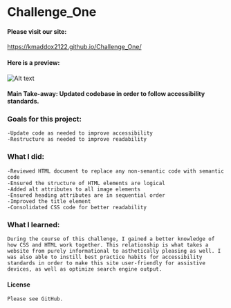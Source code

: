 # Challenge_One

#### Please visit our site:

https://kmaddox2122.github.io/Challenge_One/

#### Here is a preview:

![Alt text](assets/images/Horiseon.png?raw=true "Screenshot")

#### Main Take-away: Updated codebase in order to follow accessibility standards.

### Goals for this project:
    -Update code as needed to improve accessibility
    -Restructure as needed to improve readability

### What I did:
    -Reviewed HTML document to replace any non-semantic code with semantic code
    -Ensured the structure of HTML elements are logical
    -Added alt attributes to all image elements
    -Ensured heading attributes are in sequential order
    -Improved the title element
    -Consolidated CSS code for better readability

### What I learned:
    During the course of this challenge, I gained a better knowledge of how CSS and HTML work together. This relationship is what takes a website from purely informational to asthetically pleasing as well. I was also able to instill best practice habits for accessibility standards in order to make this site user-friendly for assistive devices, as well as optimize search engine output.

#### License
    Please see GitHub.